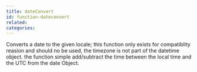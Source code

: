 ```yaml
---
title: dateConvert
id: function-dateconvert
related:
categories:
---
```


Converts a date to the given locale;
		this function only exists for compatiblity reasion and should no be used, the timezone is not part of the datetime object. the function simple add/subtract the time between the local time and the UTC from the date Object.